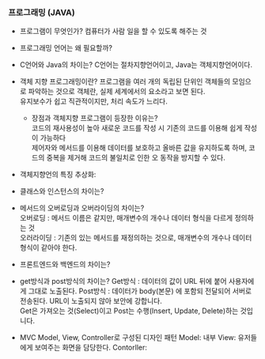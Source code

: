 
### 프로그래밍 (JAVA)
* 프로그램이 무엇인가?
    컴퓨터가 사람 일을 할 수 있도록 해주는 것
  
* 프로그래밍 언어는 왜 필요할까?
  
* C언어와 Java의 차이는?
  C언어는 절차지향언어이고, Java는 객체지향언어이다.
  
* 객체 지향 프로그래밍이란?
  프로그램을 여러 개의 독립된 단위인 객체들의 모임으로 파악하는 것으로 
  객체란, 실제 세계에서의 요소라고 보면 된다.  
  유지보수가 쉽고 직관적이지만, 처리 속도가 느리다.  
  * 장점과 객체지향 프로그램이 등장한 이유는?  
    코드의 재사용성이 높아 새로운 코드를 작성 시 기존의 코드를 이용해 쉽게 작성이 가능하다  
    제어자와 메서드를 이용해 데이터를 보호하고 올바른 값을 유지하도록 하며, 코드의 중복을 제거해 코드의 불일치로 인한 오 동작을 방지할 수 있다.
  
  
    
* 객체지향언의 특징
  추상화: 
* 클래스와 인스턴스의 차이는?  

* 메서드의 오버로딩과 오버라이딩의 차이는?  
    오버로딩 : 메서드 이름은 같지만, 매개변수의 개수나 데이터 형식을 다르게 정의하는 것  
    오러라이딩 : 기존의 있는 메서드를 재정의하는 것으로, 매개변수의 개수나 데이터형식이 같아야 한다.
    
* 프론트엔드와 백엔드의 차이는?

* get방식과 post방식의 차이는?
  Get방식 : 데이터의 값이 URL 뒤에 붙어 사용자에게 그대로 노출된다.
  Post방식 :  데이터가 body(본문) 에 포함되 전달되어 서버로 전송된다. URL이 노출되지 않아 보안에 강합니다.  
  Get은 가져오는 것(Select)이고 Post는 수행(Insert, Update, Delete)하는 것입니다.
  
* MVC
  Model, View, Controller로 구성된 디자인 패턴
  Model: 내부 
  View: 유저들에게 보여주는 화면을 담당한다.
  Contorller: 
